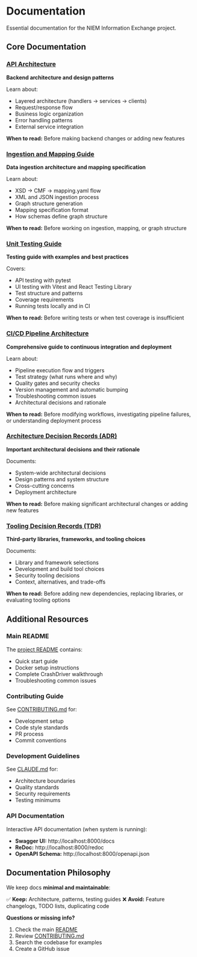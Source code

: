 # Documentation

Essential documentation for the NIEM Information Exchange project.

## Core Documentation

### [API Architecture](API_ARCHITECTURE.md)
**Backend architecture and design patterns**

Learn about:
- Layered architecture (handlers → services → clients)
- Request/response flow
- Business logic organization
- Error handling patterns
- External service integration

**When to read:** Before making backend changes or adding new features

### [Ingestion and Mapping Guide](INGESTION_AND_MAPPING.md)
**Data ingestion architecture and mapping specification**

Learn about:
- XSD → CMF → mapping.yaml flow
- XML and JSON ingestion process
- Graph structure generation
- Mapping specification format
- How schemas define graph structure

**When to read:** Before working on ingestion, mapping, or graph structure

### [Unit Testing Guide](UNIT_TESTING.md)
**Testing guide with examples and best practices**

Covers:
- API testing with pytest
- UI testing with Vitest and React Testing Library
- Test structure and patterns
- Coverage requirements
- Running tests locally and in CI

**When to read:** Before writing tests or when test coverage is insufficient

### [CI/CD Pipeline Architecture](CI_CD_PIPELINE.md)
**Comprehensive guide to continuous integration and deployment**

Learn about:
- Pipeline execution flow and triggers
- Test strategy (what runs where and why)
- Quality gates and security checks
- Version management and automatic bumping
- Troubleshooting common issues
- Architectural decisions and rationale

**When to read:** Before modifying workflows, investigating pipeline failures, or understanding deployment process

### [Architecture Decision Records (ADR)](adr/)
**Important architectural decisions and their rationale**

Documents:
- System-wide architectural decisions
- Design patterns and system structure
- Cross-cutting concerns
- Deployment architecture

**When to read:** Before making significant architectural changes or adding new features

### [Tooling Decision Records (TDR)](tdr/)
**Third-party libraries, frameworks, and tooling choices**

Documents:
- Library and framework selections
- Development and build tool choices
- Security tooling decisions
- Context, alternatives, and trade-offs

**When to read:** Before adding new dependencies, replacing libraries, or evaluating tooling options

## Additional Resources

### Main README
The [project README](../README.md) contains:
- Quick start guide
- Docker setup instructions
- Complete CrashDriver walkthrough
- Troubleshooting common issues

### Contributing Guide
See [CONTRIBUTING.md](../CONTRIBUTING.md) for:
- Development setup
- Code style standards
- PR process
- Commit conventions

### Development Guidelines
See [CLAUDE.md](../CLAUDE.md) for:
- Architecture boundaries
- Quality standards
- Security requirements
- Testing minimums

### API Documentation
Interactive API documentation (when system is running):
- **Swagger UI:** http://localhost:8000/docs
- **ReDoc:** http://localhost:8000/redoc
- **OpenAPI Schema:** http://localhost:8000/openapi.json

## Documentation Philosophy

We keep docs **minimal and maintainable**:

✅ **Keep:** Architecture, patterns, testing guides
❌ **Avoid:** Feature changelogs, TODO lists, duplicating code

**Questions or missing info?**
1. Check the main [README](../README.md)
2. Review [CONTRIBUTING.md](../CONTRIBUTING.md)
3. Search the codebase for examples
4. Create a GitHub issue
